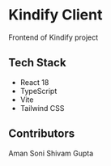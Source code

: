 # Kindify Client

Frontend of Kindify project

## Tech Stack

- React 18
- TypeScript
- Vite
- Tailwind CSS

## Contributors
Aman Soni
Shivam Gupta